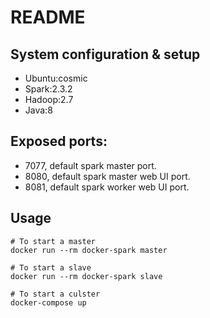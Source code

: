 # README

## System configuration & setup

- Ubuntu:cosmic
- Spark:2.3.2
- Hadoop:2.7
- Java:8

## Exposed ports:
- 7077, default spark master port.
- 8080, default spark master web UI port.
- 8081, default spark worker web UI port.

## Usage

    # To start a master
    docker run --rm docker-spark master

    # To start a slave
    docker run --rm docker-spark slave

    # To start a culster
    docker-compose up
